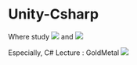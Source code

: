 # Unity-Csharp
Where study <img src="https://img.shields.io/badge/Unity-222324?style=flat&logo=unity&logoColor=white"/> and <img src="https://img.shields.io/badge/C%23-239120?style=flat&logo=Csharp&logoColor=white"/>

Especially, C# 
Lecture : GoldMetal <a href="https://www.youtube.com/watch?v=7plGPXkmnxQ&list=PLO-mt5Iu5TeYI4dbYwWP8JqZMC9iuUIW2/" target="_blank"> <img src="https://img.shields.io/badge/YouTube-FF0000?style=flat&logo=YouTubeg&logoColor=white"/></a>   

